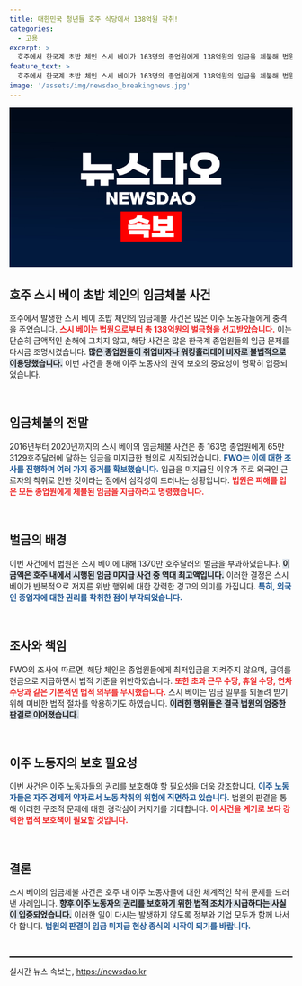 ```yaml
---
title: 대한민국 청년들 호주 식당에서 138억원 착취!
categories:
  - 고용
excerpt: >
  호주에서 한국계 초밥 체인 스시 베이가 163명의 종업원에게 138억원의 임금을 체불해 법원에서 기록적 벌금형을 선고받았다. 피해 대다수는 25세 이하의 외국인 노동자들로, 취약한 이주 노동자 착취가 드러났다.
feature_text: >
  호주에서 한국계 초밥 체인 스시 베이가 163명의 종업원에게 138억원의 임금을 체불해 법원에서 기록적 벌금형을 선고받았다. 피해 대다수는 25세 이하의 외국인 노동자들로, 취약한 이주 노동자 착취가 드러났다.
image: '/assets/img/newsdao_breakingnews.jpg'
---
```


<p><img src="/assets/img/newsdao_breakingnews.jpg" alt="pcversion 속보" /></p>

<h2 data-ke-size="size26">호주 스시 베이 초밥 체인의 임금체불 사건</h2>

<p data-ke-size="size16">호주에서 발생한 스시 베이 초밥 체인의 임금체불 사건은 많은 이주 노동자들에게 충격을 주었습니다. <b><span style="color: #ee2323;">스시 베이는 법원으로부터 총 138억원의 벌금형을 선고받았습니다.</span></b> 이는 단순히 금액적인 손해에 그치지 않고, 해당 사건은 많은 한국계 종업원들의 임금 문제를 다시금 조명시켰습니다. <b><span style="background-color: #21538527;">많은 종업원들이 취업비자나 워킹홀리데이 비자로 불법적으로 이용당했습니다.</span></b> 이번 사건을 통해 이주 노동자의 권익 보호의 중요성이 명확히 입증되었습니다.</p>

<p data-ke-size="size16">&nbsp;</p>

<h2 data-ke-size="size26">임금체불의 전말</h2>

<p data-ke-size="size16">2016년부터 2020년까지의 스시 베이의 임금체불 사건은 총 163명 종업원에게 65만3129호주달러에 달하는 임금을 미지급한 혐의로 시작되었습니다. <b><span style="color: #1a5490;">FWO는 이에 대한 조사를 진행하며 여러 가지 증거를 확보했습니다.</span></b> 임금을 미지급된 이유가 주로 외국인 근로자의 착취로 인한 것이라는 점에서 심각성이 드러나는 상황입니다. <b><span style="color: #ee2323;">법원은 피해를 입은 모든 종업원에게 체불된 임금을 지급하라고 명령했습니다.</span></b></p>

<p data-ke-size="size16">&nbsp;</p>

<h2 data-ke-size="size26">벌금의 배경</h2>

<p data-ke-size="size16">이번 사건에서 법원은 스시 베이에 대해 1370만 호주달러의 벌금을 부과하였습니다. <b><span style="background-color: #21538527;">이 금액은 호주 내에서 시행된 임금 미지급 사건 중 역대 최고액입니다.</span></b> 이러한 결정은 스시 베이가 반복적으로 저지른 위반 행위에 대한 강력한 경고의 의미를 가집니다. <b><span style="color: #1a5490;">특히, 외국인 종업자에 대한 권리를 착취한 점이 부각되었습니다.</span></b></p>

<p data-ke-size="size16">&nbsp;</p>

<h2 data-ke-size="size26">조사와 책임</h2>

<p data-ke-size="size16">FWO의 조사에 따르면, 해당 체인은 종업원들에게 최저임금을 지켜주지 않으며, 급여를 현금으로 지급하면서 법적 기준을 위반하였습니다. <b><span style="color: #ee2323;">또한 초과 근무 수당, 휴일 수당, 연차 수당과 같은 기본적인 법적 의무를 무시했습니다.</span></b> 스시 베이는 임금 일부를 되돌려 받기 위해 미비한 법적 절차를 악용하기도 하였습니다. <b><span style="background-color: #21538527;">이러한 행위들은 결국 법원의 엄중한 판결로 이어졌습니다.</span></b></p>

<p data-ke-size="size16">&nbsp;</p>

<h2 data-ke-size="size26">이주 노동자의 보호 필요성</h2>

<p data-ke-size="size16">이번 사건은 이주 노동자들의 권리를 보호해야 할 필요성을 더욱 강조합니다. <b><span style="color: #1a5490;">이주 노동자들은 자주 경제적 약자로서 노동 착취의 위험에 직면하고 있습니다.</span></b> 법원의 판결을 통해 이러한 구조적 문제에 대한 경각심이 커지기를 기대합니다. <b><span style="color: #ee2323;">이 사건을 계기로 보다 강력한 법적 보호책이 필요할 것입니다.</span></b></p>

<p data-ke-size="size16">&nbsp;</p>

<h2 data-ke-size="size26">결론</h2>

<p data-ke-size="size16">스시 베이의 임금체불 사건은 호주 내 이주 노동자들에 대한 체계적인 착취 문제를 드러낸 사례입니다. <b><span style="background-color: #21538527;">향후 이주 노동자의 권리를 보호하기 위한 법적 조치가 시급하다는 사실이 입증되었습니다.</span></b> 이러한 일이 다시는 발생하지 않도록 정부와 기업 모두가 함께 나서야 합니다. <b><span style="color: #1a5490;">법원의 판결이 임금 미지급 현상 종식의 시작이 되기를 바랍니다.</span></b></p>

<p data-ke-size="size16">&nbsp;</p>

<hr style="height: 2px; border-width: 0; color: #000; background-color: #000;" />
실시간 뉴스 속보는, <a href="https://newsdao.kr" rel="dofollow">https://newsdao.kr</a>


